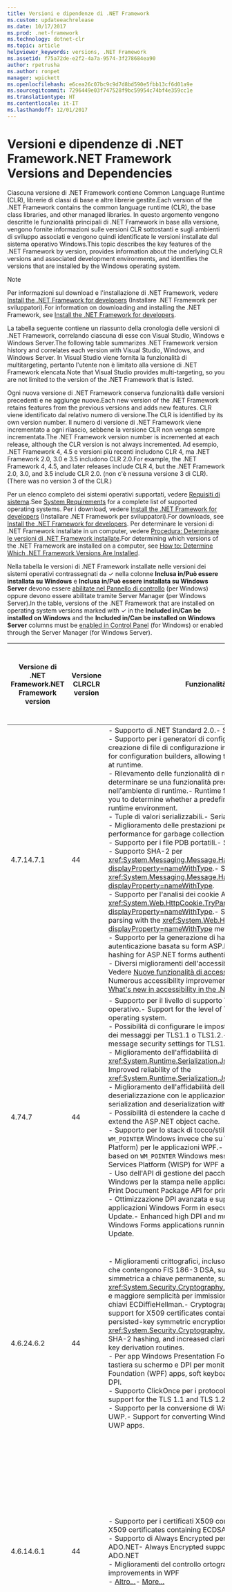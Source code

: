 ```yaml
---
title: Versioni e dipendenze di .NET Framework
ms.custom: updateeachrelease
ms.date: 10/17/2017
ms.prod: .net-framework
ms.technology: dotnet-clr
ms.topic: article
helpviewer_keywords: versions, .NET Framework
ms.assetid: f75a72de-e2f2-4a7a-9574-3f278684ea90
author: rpetrusha
ms.author: ronpet
manager: wpickett
ms.openlocfilehash: e6cea26c07bc9c9d7d8bd590e5fbb13cf6d01a9e
ms.sourcegitcommit: 7296449e03f747528f9bc59954c74bf4e359cc1e
ms.translationtype: HT
ms.contentlocale: it-IT
ms.lasthandoff: 12/01/2017
---
```

# <a name="net-framework-versions-and-dependencies"></a><span data-ttu-id="e0b80-102">Versioni e dipendenze di .NET Framework</span><span class="sxs-lookup"><span data-stu-id="e0b80-102">.NET Framework Versions and Dependencies</span></span>
<span data-ttu-id="e0b80-103">Ciascuna versione di .NET Framework contiene Common Language Runtime (CLR), librerie di classi di base e altre librerie gestite.</span><span class="sxs-lookup"><span data-stu-id="e0b80-103">Each version of the .NET Framework contains the common language runtime (CLR), the base class libraries, and other managed libraries.</span></span> <span data-ttu-id="e0b80-104">In questo argomento vengono descritte le funzionalità principali di .NET Framework in base alla versione, vengono fornite informazioni sulle versioni CLR sottostanti e sugli ambienti di sviluppo associati e vengono quindi identificate le versioni installate dal sistema operativo Windows.</span><span class="sxs-lookup"><span data-stu-id="e0b80-104">This topic describes the key features of the .NET Framework by version, provides information about the underlying CLR versions and associated development environments, and identifies the versions that are installed by the Windows operating system.</span></span>  
  
> [!NOTE]
>  <span data-ttu-id="e0b80-105">Per informazioni sul download e l'installazione di .NET Framework, vedere [Install the .NET Framework for developers](../../../docs/framework/install/guide-for-developers.md) (Installare .NET Framework per sviluppatori).</span><span class="sxs-lookup"><span data-stu-id="e0b80-105">For information on downloading and installing the .NET Framework, see [Install the .NET Framework for developers](../../../docs/framework/install/guide-for-developers.md).</span></span>  
  
 <span data-ttu-id="e0b80-106">La tabella seguente contiene un riassunto della cronologia delle versioni di .NET Framework, correlando ciascuna di esse con Visual Studio, Windows e Windows Server.</span><span class="sxs-lookup"><span data-stu-id="e0b80-106">The following table summarizes .NET Framework version history and correlates each version with Visual Studio, Windows, and Windows Server.</span></span> <span data-ttu-id="e0b80-107">In Visual Studio viene fornita la funzionalità di multitargeting, pertanto l'utente non è limitato alla versione di .NET Framework elencata.</span><span class="sxs-lookup"><span data-stu-id="e0b80-107">Note that Visual Studio provides multi-targeting, so you are not limited to the version of the .NET Framework that is listed.</span></span>  
  
 <span data-ttu-id="e0b80-108">Ogni nuova versione di .NET Framework conserva funzionalità dalle versioni precedenti e ne aggiunge nuove.</span><span class="sxs-lookup"><span data-stu-id="e0b80-108">Each new version of the .NET Framework retains features from the previous versions and adds new features.</span></span> <span data-ttu-id="e0b80-109">CLR viene identificato dal relativo numero di versione.</span><span class="sxs-lookup"><span data-stu-id="e0b80-109">The CLR is identified by its own version number.</span></span> <span data-ttu-id="e0b80-110">Il numero di versione di .NET Framework viene incrementato a ogni rilascio, sebbene la versione CLR non venga sempre incrementata.</span><span class="sxs-lookup"><span data-stu-id="e0b80-110">The .NET Framework version number is incremented at each release, although the CLR version is not always incremented.</span></span> <span data-ttu-id="e0b80-111">Ad esempio, .NET Framework 4, 4.5 e versioni più recenti includono CLR 4, ma .NET Framework 2.0, 3.0 e 3.5 includono CLR 2.0.</span><span class="sxs-lookup"><span data-stu-id="e0b80-111">For example, the .NET Framework 4, 4.5, and later releases include CLR 4, but the .NET Framework 2.0, 3.0, and 3.5 include CLR 2.0.</span></span> <span data-ttu-id="e0b80-112">(non c'è nessuna versione 3 di CLR).</span><span class="sxs-lookup"><span data-stu-id="e0b80-112">(There was no version 3 of the CLR.)</span></span>  
  
 <span data-ttu-id="e0b80-113">Per un elenco completo dei sistemi operativi supportati, vedere [Requisiti di sistema](../../../docs/framework/get-started/system-requirements.md).</span><span class="sxs-lookup"><span data-stu-id="e0b80-113">See [System Requirements](../../../docs/framework/get-started/system-requirements.md) for a complete list of supported operating systems.</span></span> <span data-ttu-id="e0b80-114">Per i download, vedere [Install the .NET Framework for developers](../../../docs/framework/install/guide-for-developers.md) (Installare .NET Framework per sviluppatori).</span><span class="sxs-lookup"><span data-stu-id="e0b80-114">For downloads, see [Install the .NET Framework for developers](../../../docs/framework/install/guide-for-developers.md).</span></span> <span data-ttu-id="e0b80-115">Per determinare le versioni di .NET Framework installate in un computer, vedere [Procedura: Determinare le versioni di .NET Framework installate](../../../docs/framework/migration-guide/how-to-determine-which-versions-are-installed.md).</span><span class="sxs-lookup"><span data-stu-id="e0b80-115">For determining which versions of the .NET Framework are installed on a computer, see [How to: Determine Which .NET Framework Versions Are Installed](../../../docs/framework/migration-guide/how-to-determine-which-versions-are-installed.md).</span></span>  
  
 <span data-ttu-id="e0b80-116">Nella tabella le versioni di .NET Framework installate nelle versioni dei sistemi operativi contrassegnati da ✓ nella colonne **Inclusa in/Può essere installata su Windows** e **Inclusa in/Può essere installata su Windows Server** devono essere [abilitate nel Pannello di controllo](../../../docs/framework/install/dotnet-35-windows-10.md) (per Windows) oppure devono essere abilitate tramite Server Manager (per Windows Server).</span><span class="sxs-lookup"><span data-stu-id="e0b80-116">In the table, versions of the .NET Framework that are installed on operating system versions marked with ✓ in the **Included in/Can be installed on Windows** and the **Included in/Can be installed on Windows Server**  columns must be [enabled in Control Panel](../../../docs/framework/install/dotnet-35-windows-10.md) (for Windows) or enabled through the Server Manager (for Windows Server).</span></span>  
  
|<span data-ttu-id="e0b80-117">Versione di .NET Framework</span><span class="sxs-lookup"><span data-stu-id="e0b80-117">.NET Framework version</span></span>|<span data-ttu-id="e0b80-118">Versione CLR</span><span class="sxs-lookup"><span data-stu-id="e0b80-118">CLR version</span></span>|<span data-ttu-id="e0b80-119">Funzionalità</span><span class="sxs-lookup"><span data-stu-id="e0b80-119">Features</span></span>|<span data-ttu-id="e0b80-120">Inclusa nella versione di Visual Studio</span><span class="sxs-lookup"><span data-stu-id="e0b80-120">Included in Visual Studio version</span></span>|<span data-ttu-id="e0b80-121">✓ Inclusa in</span><span class="sxs-lookup"><span data-stu-id="e0b80-121">✓ Included in</span></span><br /><span data-ttu-id="e0b80-122">+ Può essere installata su</span><span class="sxs-lookup"><span data-stu-id="e0b80-122">+ Can be installed on</span></span><br /><span data-ttu-id="e0b80-123">Windows</span><span class="sxs-lookup"><span data-stu-id="e0b80-123">Windows</span></span>|<span data-ttu-id="e0b80-124">✓ Inclusa in</span><span class="sxs-lookup"><span data-stu-id="e0b80-124">✓ Included in</span></span><br /><span data-ttu-id="e0b80-125">+ Può essere installata su</span><span class="sxs-lookup"><span data-stu-id="e0b80-125">+ Can be installed on</span></span><br /><span data-ttu-id="e0b80-126">Windows Server</span><span class="sxs-lookup"><span data-stu-id="e0b80-126">Windows Server</span></span>|<span data-ttu-id="e0b80-127">Per determinare la versione di .NET installata</span><span class="sxs-lookup"><span data-stu-id="e0b80-127">To determine installed .NET version</span></span>|  
|----------------------------|-----------------|--------------|---------------------------------------|----------------------------------------------------|-----------------------------------------------------------|-----------------------------------------| 
|<span data-ttu-id="e0b80-128">4.7.1</span><span class="sxs-lookup"><span data-stu-id="e0b80-128">4.7.1</span></span>|<span data-ttu-id="e0b80-129">4</span><span class="sxs-lookup"><span data-stu-id="e0b80-129">4</span></span>|<span data-ttu-id="e0b80-130">- Supporto di .NET Standard 2.0.</span><span class="sxs-lookup"><span data-stu-id="e0b80-130">- Support for .NET Standard 2.0.</span></span><br/> <span data-ttu-id="e0b80-131">- Supporto per i generatori di configurazioni, che consente la creazione di file di configurazione in fase di esecuzione.</span><span class="sxs-lookup"><span data-stu-id="e0b80-131">- Support for configuration builders, allowing the creation of configuration files at runtime.</span></span><br/> <span data-ttu-id="e0b80-132">- Rilevamento delle funzionalità di runtime, che consente di determinare se una funzionalità predefinita è supportata nell'ambiente di runtime.</span><span class="sxs-lookup"><span data-stu-id="e0b80-132">- Runtime feature detection, which allows you to determine whether a predefined feature is supported in the runtime environment.</span></span><br/> <span data-ttu-id="e0b80-133">- Tuple di valori serializzabili.</span><span class="sxs-lookup"><span data-stu-id="e0b80-133">- Serializable value tuples.</span></span><br/> <span data-ttu-id="e0b80-134">- Miglioramento delle prestazioni per Garbage Collection.</span><span class="sxs-lookup"><span data-stu-id="e0b80-134">- Improved performance for garbage collection.</span></span><br/> <span data-ttu-id="e0b80-135">- Supporto per i file PDB portatili.</span><span class="sxs-lookup"><span data-stu-id="e0b80-135">- Support for portable PDBs.</span></span><br/> <span data-ttu-id="e0b80-136">- Supporto SHA-2 per <xref:System.Messaging.Message.HashAlgorithm%2A?displayProperty=nameWithType>.</span><span class="sxs-lookup"><span data-stu-id="e0b80-136">- SHA-2 support for <xref:System.Messaging.Message.HashAlgorithm%2A?displayProperty=nameWithType>.</span></span><br/> <span data-ttu-id="e0b80-137">- Supporto per l'analisi dei cookie ASP.NET con il metodo <xref:System.Web.HttpCookie.TryParse%2A?displayProperty=nameWithType>.</span><span class="sxs-lookup"><span data-stu-id="e0b80-137">- Support for ASP.NET cookie parsing with the <xref:System.Web.HttpCookie.TryParse%2A?displayProperty=nameWithType> method.</span></span><br/> <span data-ttu-id="e0b80-138">- Supporto per la generazione di hash SHA-2 per le credenziali di autenticazione basata su form ASP.NET.</span><span class="sxs-lookup"><span data-stu-id="e0b80-138">- Support for SHA-2 hashing for ASP.NET forms authentication credentials.</span></span><br/> <span data-ttu-id="e0b80-139">- Diversi miglioramenti dell'accessibilità per gli sviluppatori di app. Vedere [Nuove funzionalità di accessibilità in .NET Framework](../whats-new/whats-new-in-accessibility.md).</span><span class="sxs-lookup"><span data-stu-id="e0b80-139">- Numerous accessibility improvements for app developers; see [What's new in accessibility in the .NET Framework](../whats-new/whats-new-in-accessibility.md).</span></span>| | <span data-ttu-id="e0b80-140">✓  10 Fall Creators Update</span><span class="sxs-lookup"><span data-stu-id="e0b80-140">✓  10 Fall Creators Update</span></span> <br/> <br/> <span data-ttu-id="e0b80-141">+ 10 Creators Update</span><span class="sxs-lookup"><span data-stu-id="e0b80-141">+ 10 Creators Update</span></span> <br/> <span data-ttu-id="e0b80-142">+ Aggiornamento dell'anniversario 10</span><span class="sxs-lookup"><span data-stu-id="e0b80-142">+ 10 Anniversary Update</span></span> <br/> <span data-ttu-id="e0b80-143">+ 8.1</span><span class="sxs-lookup"><span data-stu-id="e0b80-143">+ 8.1</span></span> <br/> <span data-ttu-id="e0b80-144">+7</span><span class="sxs-lookup"><span data-stu-id="e0b80-144">+7</span></span>| <span data-ttu-id="e0b80-145">+ 2016</span><span class="sxs-lookup"><span data-stu-id="e0b80-145">+ 2016</span></span> <br/> <span data-ttu-id="e0b80-146">+ 2012 R2</span><span class="sxs-lookup"><span data-stu-id="e0b80-146">+ 2012 R2</span></span> <br/> <span data-ttu-id="e0b80-147">+ 2012</span><span class="sxs-lookup"><span data-stu-id="e0b80-147">+ 2012</span></span> <br/> <span data-ttu-id="e0b80-148">+ 2008 R2 SP1</span><span class="sxs-lookup"><span data-stu-id="e0b80-148">+ 2008 R2 SP1</span></span> |<span data-ttu-id="e0b80-149">Usare `Release` DWORD:</span><span class="sxs-lookup"><span data-stu-id="e0b80-149">Use `Release` DWORD:</span></span><br/><br/> <span data-ttu-id="e0b80-150">- 461308 (Windows 10 Creators Update)</span><span class="sxs-lookup"><span data-stu-id="e0b80-150">- 461308 (Windows 10 Creators Update)</span></span> <br/> <span data-ttu-id="e0b80-151">- 461310 (tutte le altre versioni del sistema operativo)</span><span class="sxs-lookup"><span data-stu-id="e0b80-151">- 461310 (all other OS versions)</span></span> <br/><br/> <span data-ttu-id="e0b80-152">(vedere le [istruzioni](../../../docs/framework/migration-guide/how-to-determine-which-versions-are-installed.md))</span><span class="sxs-lookup"><span data-stu-id="e0b80-152">(see [instructions](../../../docs/framework/migration-guide/how-to-determine-which-versions-are-installed.md))</span></span> 
|<span data-ttu-id="e0b80-153">4.7</span><span class="sxs-lookup"><span data-stu-id="e0b80-153">4.7</span></span>|<span data-ttu-id="e0b80-154">4</span><span class="sxs-lookup"><span data-stu-id="e0b80-154">4</span></span>|<span data-ttu-id="e0b80-155">- Supporto per il livello di supporto TLS fornito dal sistema operativo.</span><span class="sxs-lookup"><span data-stu-id="e0b80-155">- Support for the level of TLS support provided by the operating system.</span></span><br/> <span data-ttu-id="e0b80-156">- Possibilità di configurare le impostazioni predefinite di sicurezza dei messaggi per TLS1.1 o TLS1.2.</span><span class="sxs-lookup"><span data-stu-id="e0b80-156">- Ability to configure default message security settings for TLS1.1 or TLS1.2.</span></span> <br /> <span data-ttu-id="e0b80-157">- Miglioramento dell'affidabilità di <xref:System.Runtime.Serialization.Json.DataContractJsonSerializer>.</span><span class="sxs-lookup"><span data-stu-id="e0b80-157">- Improved reliability of the <xref:System.Runtime.Serialization.Json.DataContractJsonSerializer>.</span></span> <br /> <span data-ttu-id="e0b80-158">- Miglioramento dell'affidabilità della serializzazione e della deserializzazione con le applicazioni WCF.</span><span class="sxs-lookup"><span data-stu-id="e0b80-158">- Improved reliability of serialization and deserialization with WCF applications.</span></span> <br /> <span data-ttu-id="e0b80-159">- Possibilità di estendere la cache degli oggetti ASP.NET.</span><span class="sxs-lookup"><span data-stu-id="e0b80-159">- Ability to extend the ASP.NET object cache.</span></span> <br /> <span data-ttu-id="e0b80-160">- Supporto per lo stack di tocco/stilo basato sui messaggi `WM_POINTER` Windows invece che su WISP (Windows Ink Services Platform) per le applicazioni WPF.</span><span class="sxs-lookup"><span data-stu-id="e0b80-160">- Support for a touch/stylus stack based on `WM_POINTER` Windows messages instead of the Windows Ink Services Platform (WISP) for WPF applications.</span></span> <br /> <span data-ttu-id="e0b80-161">- Uso dell'API di gestione del pacchetto dei documenti di stampa di Windows per la stampa nelle applicazioni WPF.</span><span class="sxs-lookup"><span data-stu-id="e0b80-161">- Use of Window's Print Document Package API for printing in WPF applications.</span></span><br /> <span data-ttu-id="e0b80-162">- Ottimizzazione DPI avanzata e supporto per più monitor per applicazioni Windows Form in esecuzione su Windows 10 Creators Update.</span><span class="sxs-lookup"><span data-stu-id="e0b80-162">- Enhanced high DPI and multi-monitor support for Windows Forms applications running on Windows 10 Creators Update.</span></span> | | <span data-ttu-id="e0b80-163">✓ 10 Creators Update</span><span class="sxs-lookup"><span data-stu-id="e0b80-163">✓  10 Creators Update</span></span> <br/> <br/> <span data-ttu-id="e0b80-164">+ Aggiornamento dell'anniversario 10</span><span class="sxs-lookup"><span data-stu-id="e0b80-164">+ 10 Anniversary Update</span></span> <br/> <span data-ttu-id="e0b80-165">+ 8.1</span><span class="sxs-lookup"><span data-stu-id="e0b80-165">+ 8.1</span></span> <br/> <span data-ttu-id="e0b80-166">+7</span><span class="sxs-lookup"><span data-stu-id="e0b80-166">+7</span></span>| <span data-ttu-id="e0b80-167">+ 2016</span><span class="sxs-lookup"><span data-stu-id="e0b80-167">+ 2016</span></span> <br/> <span data-ttu-id="e0b80-168">+ 2012 R2</span><span class="sxs-lookup"><span data-stu-id="e0b80-168">+ 2012 R2</span></span> <br/> <span data-ttu-id="e0b80-169">+ 2012</span><span class="sxs-lookup"><span data-stu-id="e0b80-169">+ 2012</span></span> <br/> <span data-ttu-id="e0b80-170">+ 2008 R2 SP1</span><span class="sxs-lookup"><span data-stu-id="e0b80-170">+ 2008 R2 SP1</span></span> |<span data-ttu-id="e0b80-171">Usare `Release` DWORD:</span><span class="sxs-lookup"><span data-stu-id="e0b80-171">Use `Release` DWORD:</span></span><br/><br/> <span data-ttu-id="e0b80-172">- 460798 (Windows 10 Creators Update)</span><span class="sxs-lookup"><span data-stu-id="e0b80-172">- 460798 (Windows 10 Creators Update)</span></span> <br/> <span data-ttu-id="e0b80-173">- 460805 (tutte le altre versioni del sistema operativo)</span><span class="sxs-lookup"><span data-stu-id="e0b80-173">- 460805 (all other OS versions)</span></span> <br/><br/> <span data-ttu-id="e0b80-174">(vedere le [istruzioni](../../../docs/framework/migration-guide/how-to-determine-which-versions-are-installed.md))</span><span class="sxs-lookup"><span data-stu-id="e0b80-174">(see [instructions](../../../docs/framework/migration-guide/how-to-determine-which-versions-are-installed.md))</span></span> |  
|<span data-ttu-id="e0b80-175">4.6.2</span><span class="sxs-lookup"><span data-stu-id="e0b80-175">4.6.2</span></span>|<span data-ttu-id="e0b80-176">4</span><span class="sxs-lookup"><span data-stu-id="e0b80-176">4</span></span>|<span data-ttu-id="e0b80-177">-   Miglioramenti crittografici, incluso il supporto per certificati X509 che contengono FIS 186-3 DSA, supporto per crittografia simmetrica a chiave permanente, supporto <xref:System.Security.Cryptography.Xml.SignedXml> per hash SHA-2 e maggiore semplicità per immissioni in routine di derivazione di chiavi ECDiffieHellman.</span><span class="sxs-lookup"><span data-stu-id="e0b80-177">-   Cryptography enhancements, including support for X509 certificates containing FIS 186-3 DSA, support for persisted-key symmetric encryption, <xref:System.Security.Cryptography.Xml.SignedXml> support for SHA-2 hashing, and increased clarity for inputs to ECDiffieHellman key derivation routines.</span></span><br /><span data-ttu-id="e0b80-178">- Per app Windows Presentation Foundation (WPF), supporto di tastiera su schermo e DPI per monitor.</span><span class="sxs-lookup"><span data-stu-id="e0b80-178">-   For Windows Presentation Foundation (WPF) apps, soft keyboard support, and per-monitor DPI.</span></span><br /><span data-ttu-id="e0b80-179">- Supporto ClickOnce per i protocolli TLS 1.1 e TLS 1.2.</span><span class="sxs-lookup"><span data-stu-id="e0b80-179">-   ClickOnce support for the TLS 1.1 and TLS 1.2 protocols.</span></span><br /><span data-ttu-id="e0b80-180">- Supporto per la conversione di Windows Form e app WPF in app UWP.</span><span class="sxs-lookup"><span data-stu-id="e0b80-180">-   Support for converting Windows Forms and WPF apps to UWP apps.</span></span>||<span data-ttu-id="e0b80-181">✓ 10, Aggiornamento dell'anniversario</span><span class="sxs-lookup"><span data-stu-id="e0b80-181">✓  10 Anniversary Update</span></span><br /><br /> <span data-ttu-id="e0b80-182">+ Aggiornamento di novembre di Windows 10</span><span class="sxs-lookup"><span data-stu-id="e0b80-182">+ 10 November Update</span></span> <br/> <span data-ttu-id="e0b80-183">+ 10</span><span class="sxs-lookup"><span data-stu-id="e0b80-183">+ 10</span></span> <br/> <span data-ttu-id="e0b80-184">+ 8.1</span><span class="sxs-lookup"><span data-stu-id="e0b80-184">+ 8.1</span></span><br /><span data-ttu-id="e0b80-185">+ 7</span><span class="sxs-lookup"><span data-stu-id="e0b80-185">+ 7</span></span>|<span data-ttu-id="e0b80-186">✓ 2016</span><span class="sxs-lookup"><span data-stu-id="e0b80-186">✓  2016</span></span><br /><br /> <span data-ttu-id="e0b80-187">+ 2012 R2</span><span class="sxs-lookup"><span data-stu-id="e0b80-187">+ 2012 R2</span></span><br /><span data-ttu-id="e0b80-188">+ 2012</span><span class="sxs-lookup"><span data-stu-id="e0b80-188">+ 2012</span></span><br /><span data-ttu-id="e0b80-189">+ 2008 R2 SP1</span><span class="sxs-lookup"><span data-stu-id="e0b80-189">+ 2008 R2 SP1</span></span>|<span data-ttu-id="e0b80-190">Usare `Release` DWORD:</span><span class="sxs-lookup"><span data-stu-id="e0b80-190">Use `Release` DWORD:</span></span><br /><br /> <span data-ttu-id="e0b80-191">- 394802 (Aggiornamento dell'anniversario di Windows 10)</span><span class="sxs-lookup"><span data-stu-id="e0b80-191">-   394802 (Windows 10 Anniversary Update)</span></span><br /><span data-ttu-id="e0b80-192">- 394806 (tutte le altre versioni del sistema operativo)</span><span class="sxs-lookup"><span data-stu-id="e0b80-192">-   394806 (all other OS versions)</span></span><br /><br /> <span data-ttu-id="e0b80-193">(vedere le [istruzioni](../../../docs/framework/migration-guide/how-to-determine-which-versions-are-installed.md))</span><span class="sxs-lookup"><span data-stu-id="e0b80-193">(see [instructions](../../../docs/framework/migration-guide/how-to-determine-which-versions-are-installed.md))</span></span>|  
|<span data-ttu-id="e0b80-194">4.6.1</span><span class="sxs-lookup"><span data-stu-id="e0b80-194">4.6.1</span></span>|<span data-ttu-id="e0b80-195">4</span><span class="sxs-lookup"><span data-stu-id="e0b80-195">4</span></span>|<span data-ttu-id="e0b80-196">- Supporto per i certificati X509 contenenti ECDSA</span><span class="sxs-lookup"><span data-stu-id="e0b80-196">-   Support for X509 certificates containing ECDSA</span></span><br /><span data-ttu-id="e0b80-197">- Supporto di Always Encrypted per le chiavi hardware protette in ADO.NET</span><span class="sxs-lookup"><span data-stu-id="e0b80-197">-   Always Encrypted support for hardware protected keys in ADO.NET</span></span><br /><span data-ttu-id="e0b80-198">- Miglioramenti del controllo ortografico in WPF</span><span class="sxs-lookup"><span data-stu-id="e0b80-198">-   Spell checking improvements in WPF</span></span><br /><span data-ttu-id="e0b80-199">-   [Altro...](../../../docs/framework/whats-new/index.md)</span><span class="sxs-lookup"><span data-stu-id="e0b80-199">-   [More...](../../../docs/framework/whats-new/index.md)</span></span>||<span data-ttu-id="e0b80-200">✓  10, aggiornamento di novembre</span><span class="sxs-lookup"><span data-stu-id="e0b80-200">✓  10 November Update</span></span><br /><br /> <span data-ttu-id="e0b80-201">+ 10</span><span class="sxs-lookup"><span data-stu-id="e0b80-201">+ 10</span></span><br /><span data-ttu-id="e0b80-202">+ 8.1</span><span class="sxs-lookup"><span data-stu-id="e0b80-202">+ 8.1</span></span><br /><span data-ttu-id="e0b80-203">+ 8</span><span class="sxs-lookup"><span data-stu-id="e0b80-203">+ 8</span></span><br /><span data-ttu-id="e0b80-204">+ 7</span><span class="sxs-lookup"><span data-stu-id="e0b80-204">+ 7</span></span>|<span data-ttu-id="e0b80-205">+ 2012 R2</span><span class="sxs-lookup"><span data-stu-id="e0b80-205">+ 2012 R2</span></span><br /><span data-ttu-id="e0b80-206">+ 2012</span><span class="sxs-lookup"><span data-stu-id="e0b80-206">+ 2012</span></span><br /><span data-ttu-id="e0b80-207">+ 2008 R2 SP1</span><span class="sxs-lookup"><span data-stu-id="e0b80-207">+ 2008 R2 SP1</span></span>|<span data-ttu-id="e0b80-208">Usare `Release` DWORD:</span><span class="sxs-lookup"><span data-stu-id="e0b80-208">Use `Release` DWORD:</span></span><br /><br /> <span data-ttu-id="e0b80-209">- 394254 (aggiornamento di novembre di Windows 10)</span><span class="sxs-lookup"><span data-stu-id="e0b80-209">-   394254 (Windows 10 November Update)</span></span><br /><span data-ttu-id="e0b80-210">- 394271 (tutte le altre versioni del sistema operativo)</span><span class="sxs-lookup"><span data-stu-id="e0b80-210">-   394271 (all other OS versions)</span></span><br /><br /> <span data-ttu-id="e0b80-211">(vedere le [istruzioni](../../../docs/framework/migration-guide/how-to-determine-which-versions-are-installed.md))</span><span class="sxs-lookup"><span data-stu-id="e0b80-211">(see [instructions](../../../docs/framework/migration-guide/how-to-determine-which-versions-are-installed.md))</span></span>|  
|<span data-ttu-id="e0b80-212">4.6</span><span class="sxs-lookup"><span data-stu-id="e0b80-212">4.6</span></span>|<span data-ttu-id="e0b80-213">4</span><span class="sxs-lookup"><span data-stu-id="e0b80-213">4</span></span>|<span data-ttu-id="e0b80-214">- Compilazione con .NET Native</span><span class="sxs-lookup"><span data-stu-id="e0b80-214">-   Compilation using .NET Native</span></span><br /><span data-ttu-id="e0b80-215">- ASP.NET Core 5</span><span class="sxs-lookup"><span data-stu-id="e0b80-215">-   ASP.NET Core 5</span></span><br /><span data-ttu-id="e0b80-216">- Miglioramenti di Event Tracing</span><span class="sxs-lookup"><span data-stu-id="e0b80-216">-   Event tracing improvements</span></span><br /><span data-ttu-id="e0b80-217">- Supporto delle codifiche delle pagine</span><span class="sxs-lookup"><span data-stu-id="e0b80-217">-   Support for page encodings</span></span><br /><span data-ttu-id="e0b80-218">-   [Altro...](../../../docs/framework/whats-new/index.md)</span><span class="sxs-lookup"><span data-stu-id="e0b80-218">-   [More...](../../../docs/framework/whats-new/index.md)</span></span>|<span data-ttu-id="e0b80-219">2015, anche se alcune librerie .NET sono disponibili in [NuGet](https://www.nuget.org/).</span><span class="sxs-lookup"><span data-stu-id="e0b80-219">2015, although some .NET libraries are available on [NuGet](https://www.nuget.org/).</span></span> <span data-ttu-id="e0b80-220">Per altre informazioni, vedere [.NET Framework e rilasci fuori programma](../../../docs/framework/get-started/the-net-framework-and-out-of-band-releases.md).</span><span class="sxs-lookup"><span data-stu-id="e0b80-220">For more information see, [The .NET Framework and Out-of-Band Releases](../../../docs/framework/get-started/the-net-framework-and-out-of-band-releases.md).</span></span>|<span data-ttu-id="e0b80-221">✓ 10</span><span class="sxs-lookup"><span data-stu-id="e0b80-221">✓ 10</span></span><br /><span data-ttu-id="e0b80-222">+ 8.1</span><span class="sxs-lookup"><span data-stu-id="e0b80-222">+ 8.1</span></span><br /><span data-ttu-id="e0b80-223">+ 8</span><span class="sxs-lookup"><span data-stu-id="e0b80-223">+ 8</span></span><br /><span data-ttu-id="e0b80-224">+ 7</span><span class="sxs-lookup"><span data-stu-id="e0b80-224">+ 7</span></span><br /><span data-ttu-id="e0b80-225">+ Vista</span><span class="sxs-lookup"><span data-stu-id="e0b80-225">+ Vista</span></span>|<span data-ttu-id="e0b80-226">+ 2012 R2</span><span class="sxs-lookup"><span data-stu-id="e0b80-226">+ 2012 R2</span></span><br /><span data-ttu-id="e0b80-227">+ 2012</span><span class="sxs-lookup"><span data-stu-id="e0b80-227">+ 2012</span></span><br /><span data-ttu-id="e0b80-228">+ 2008 R2 SP1</span><span class="sxs-lookup"><span data-stu-id="e0b80-228">+ 2008 R2 SP1</span></span><br /><span data-ttu-id="e0b80-229">+ 2008 SP2</span><span class="sxs-lookup"><span data-stu-id="e0b80-229">+ 2008 SP2</span></span>|<span data-ttu-id="e0b80-230">Usare `Release` DWORD:</span><span class="sxs-lookup"><span data-stu-id="e0b80-230">Use `Release` DWORD:</span></span><br /><br /> <span data-ttu-id="e0b80-231">- 393295 (Windows 10)</span><span class="sxs-lookup"><span data-stu-id="e0b80-231">-   393295 (Windows 10)</span></span><br /><span data-ttu-id="e0b80-232">- 393297 (tutte le altre versioni del sistema operativo)</span><span class="sxs-lookup"><span data-stu-id="e0b80-232">-   393297 (all other OS versions)</span></span><br /><br /> <span data-ttu-id="e0b80-233">(vedere le [istruzioni](../../../docs/framework/migration-guide/how-to-determine-which-versions-are-installed.md))</span><span class="sxs-lookup"><span data-stu-id="e0b80-233">(see [instructions](../../../docs/framework/migration-guide/how-to-determine-which-versions-are-installed.md))</span></span>|  
|<span data-ttu-id="e0b80-234">4.5.2</span><span class="sxs-lookup"><span data-stu-id="e0b80-234">4.5.2</span></span>|<span data-ttu-id="e0b80-235">4</span><span class="sxs-lookup"><span data-stu-id="e0b80-235">4</span></span>|<span data-ttu-id="e0b80-236">- Nuove API per sistemi transazionali e ASP.NET</span><span class="sxs-lookup"><span data-stu-id="e0b80-236">-   New APIs for transactional systems and ASP.NET</span></span><br /><span data-ttu-id="e0b80-237">- Ridimensionamento DPI del sistema nei controlli Windows Form</span><span class="sxs-lookup"><span data-stu-id="e0b80-237">-   System DPI resizing in Windows Forms controls</span></span><br /><span data-ttu-id="e0b80-238">- Miglioramenti della profilatura</span><span class="sxs-lookup"><span data-stu-id="e0b80-238">-   Profiling improvements</span></span><br /><span data-ttu-id="e0b80-239">- Miglioramenti della registrazione ETW e degli stati di stress</span><span class="sxs-lookup"><span data-stu-id="e0b80-239">-   ETW and stress logging improvements</span></span><br /><span data-ttu-id="e0b80-240">-   [Altro...](../../../docs/framework/whats-new/index.md)</span><span class="sxs-lookup"><span data-stu-id="e0b80-240">-   [More...](../../../docs/framework/whats-new/index.md)</span></span>|-|<span data-ttu-id="e0b80-241">+ 8.1</span><span class="sxs-lookup"><span data-stu-id="e0b80-241">+ 8.1</span></span><br /><span data-ttu-id="e0b80-242">+ 8</span><span class="sxs-lookup"><span data-stu-id="e0b80-242">+ 8</span></span><br /><span data-ttu-id="e0b80-243">+ 7</span><span class="sxs-lookup"><span data-stu-id="e0b80-243">+ 7</span></span><br /><span data-ttu-id="e0b80-244">+ Vista</span><span class="sxs-lookup"><span data-stu-id="e0b80-244">+ Vista</span></span>|<span data-ttu-id="e0b80-245">+ 2012 R2</span><span class="sxs-lookup"><span data-stu-id="e0b80-245">+ 2012 R2</span></span><br /><span data-ttu-id="e0b80-246">+ 2012</span><span class="sxs-lookup"><span data-stu-id="e0b80-246">+ 2012</span></span><br /><span data-ttu-id="e0b80-247">+ 2008 R2 SP1</span><span class="sxs-lookup"><span data-stu-id="e0b80-247">+ 2008 R2 SP1</span></span><br /><span data-ttu-id="e0b80-248">+ 2008 SP2</span><span class="sxs-lookup"><span data-stu-id="e0b80-248">+ 2008 SP2</span></span>|<span data-ttu-id="e0b80-249">Usare `Release` DWORD: 379893</span><span class="sxs-lookup"><span data-stu-id="e0b80-249">Use `Release` DWORD: 379893</span></span><br /><span data-ttu-id="e0b80-250">(vedere le [istruzioni](../../../docs/framework/migration-guide/how-to-determine-which-versions-are-installed.md))</span><span class="sxs-lookup"><span data-stu-id="e0b80-250">(see [instructions](../../../docs/framework/migration-guide/how-to-determine-which-versions-are-installed.md))</span></span>|  
|<span data-ttu-id="e0b80-251">4.5.1</span><span class="sxs-lookup"><span data-stu-id="e0b80-251">4.5.1</span></span>|<span data-ttu-id="e0b80-252">4</span><span class="sxs-lookup"><span data-stu-id="e0b80-252">4</span></span>|<span data-ttu-id="e0b80-253">- Supporto per app di Windows Phone Store</span><span class="sxs-lookup"><span data-stu-id="e0b80-253">-   Support for Windows Phone Store apps</span></span><br /><span data-ttu-id="e0b80-254">- Reindirizzamento del binding automatico</span><span class="sxs-lookup"><span data-stu-id="e0b80-254">-   Automatic binding redirection</span></span><br /><span data-ttu-id="e0b80-255">- Miglioramenti delle prestazioni e del debug</span><span class="sxs-lookup"><span data-stu-id="e0b80-255">-   Performance and debugging improvements</span></span><br /><span data-ttu-id="e0b80-256">-   [Altro...](../../../docs/framework/whats-new/index.md)</span><span class="sxs-lookup"><span data-stu-id="e0b80-256">-   [More...](../../../docs/framework/whats-new/index.md)</span></span>|<span data-ttu-id="e0b80-257">2013</span><span class="sxs-lookup"><span data-stu-id="e0b80-257">2013</span></span>|<span data-ttu-id="e0b80-258">✓ 8.1</span><span class="sxs-lookup"><span data-stu-id="e0b80-258">✓ 8.1</span></span><br /><span data-ttu-id="e0b80-259">+ 8</span><span class="sxs-lookup"><span data-stu-id="e0b80-259">+ 8</span></span><br /><span data-ttu-id="e0b80-260">+ 7</span><span class="sxs-lookup"><span data-stu-id="e0b80-260">+ 7</span></span><br /><span data-ttu-id="e0b80-261">+ Vista</span><span class="sxs-lookup"><span data-stu-id="e0b80-261">+ Vista</span></span>|<span data-ttu-id="e0b80-262">✓ 2012 R2</span><span class="sxs-lookup"><span data-stu-id="e0b80-262">✓ 2012 R2</span></span><br /><span data-ttu-id="e0b80-263">+ 2012</span><span class="sxs-lookup"><span data-stu-id="e0b80-263">+ 2012</span></span><br /><span data-ttu-id="e0b80-264">+ 2008 R2 SP1</span><span class="sxs-lookup"><span data-stu-id="e0b80-264">+ 2008 R2 SP1</span></span><br /><span data-ttu-id="e0b80-265">+ 2008 SP2</span><span class="sxs-lookup"><span data-stu-id="e0b80-265">+ 2008 SP2</span></span>|<span data-ttu-id="e0b80-266">Usare `Release` DWORD:</span><span class="sxs-lookup"><span data-stu-id="e0b80-266">Use `Release` DWORD:</span></span><br /><br /> <span data-ttu-id="e0b80-267">- 378675 (Windows 8.1)</span><span class="sxs-lookup"><span data-stu-id="e0b80-267">-   378675 (Windows 8.1)</span></span><br /><span data-ttu-id="e0b80-268">- 378758 (tutti gli altri)</span><span class="sxs-lookup"><span data-stu-id="e0b80-268">-   378758 (all other)</span></span><br /><br /> <span data-ttu-id="e0b80-269">(vedere le [istruzioni](../../../docs/framework/migration-guide/how-to-determine-which-versions-are-installed.md))</span><span class="sxs-lookup"><span data-stu-id="e0b80-269">(see [instructions](../../../docs/framework/migration-guide/how-to-determine-which-versions-are-installed.md))</span></span>|  
|<span data-ttu-id="e0b80-270">4.5</span><span class="sxs-lookup"><span data-stu-id="e0b80-270">4.5</span></span>|<span data-ttu-id="e0b80-271">4</span><span class="sxs-lookup"><span data-stu-id="e0b80-271">4</span></span>|<span data-ttu-id="e0b80-272">- Supporto per app di Windows Store</span><span class="sxs-lookup"><span data-stu-id="e0b80-272">-   Support for Windows Store apps</span></span><br /><span data-ttu-id="e0b80-273">- Aggiornamenti di WPF, WCF, WF, ASP.NET</span><span class="sxs-lookup"><span data-stu-id="e0b80-273">-   WPF, WCF, WF, ASP.NET updates</span></span><br /><span data-ttu-id="e0b80-274">-   [Altro...](../../../docs/framework/whats-new/index.md)</span><span class="sxs-lookup"><span data-stu-id="e0b80-274">-   [More...](../../../docs/framework/whats-new/index.md)</span></span>|<span data-ttu-id="e0b80-275">2012</span><span class="sxs-lookup"><span data-stu-id="e0b80-275">2012</span></span>|<span data-ttu-id="e0b80-276">✓ 8</span><span class="sxs-lookup"><span data-stu-id="e0b80-276">✓ 8</span></span><br /><span data-ttu-id="e0b80-277">+ 7</span><span class="sxs-lookup"><span data-stu-id="e0b80-277">+ 7</span></span><br /><span data-ttu-id="e0b80-278">+ Vista</span><span class="sxs-lookup"><span data-stu-id="e0b80-278">+ Vista</span></span>|<span data-ttu-id="e0b80-279">✓ 2012</span><span class="sxs-lookup"><span data-stu-id="e0b80-279">✓ 2012</span></span><br /><span data-ttu-id="e0b80-280">+ 2008 R2 SP1</span><span class="sxs-lookup"><span data-stu-id="e0b80-280">+ 2008 R2 SP1</span></span><br /><span data-ttu-id="e0b80-281">+ 2008 SP2</span><span class="sxs-lookup"><span data-stu-id="e0b80-281">+ 2008 SP2</span></span>|<span data-ttu-id="e0b80-282">Usare `Release` DWORD: 378389</span><span class="sxs-lookup"><span data-stu-id="e0b80-282">Use `Release` DWORD: 378389</span></span><br /><span data-ttu-id="e0b80-283">(vedere le [istruzioni](../../../docs/framework/migration-guide/how-to-determine-which-versions-are-installed.md))</span><span class="sxs-lookup"><span data-stu-id="e0b80-283">(see [instructions](../../../docs/framework/migration-guide/how-to-determine-which-versions-are-installed.md))</span></span>|  
|<span data-ttu-id="e0b80-284">4</span><span class="sxs-lookup"><span data-stu-id="e0b80-284">4</span></span>|<span data-ttu-id="e0b80-285">4</span><span class="sxs-lookup"><span data-stu-id="e0b80-285">4</span></span>|<span data-ttu-id="e0b80-286">- Librerie di classi di base espanse</span><span class="sxs-lookup"><span data-stu-id="e0b80-286">-   Expanded base class libraries</span></span><br /><span data-ttu-id="e0b80-287">- Sviluppo per più piattaforme con libreria di classi portabile</span><span class="sxs-lookup"><span data-stu-id="e0b80-287">-   Cross-platform development with Portable Class Library</span></span><br /><span data-ttu-id="e0b80-288">- MEF, DLR, contratti di codice</span><span class="sxs-lookup"><span data-stu-id="e0b80-288">-   MEF, DLR, code contracts</span></span><br /><span data-ttu-id="e0b80-289">-   [Altro...](http://msdn.microsoft.com/library/ms171868\(v=vs.100\).aspx)</span><span class="sxs-lookup"><span data-stu-id="e0b80-289">-   [More...](http://msdn.microsoft.com/library/ms171868\(v=vs.100\).aspx)</span></span>|<span data-ttu-id="e0b80-290">2010</span><span class="sxs-lookup"><span data-stu-id="e0b80-290">2010</span></span>|<span data-ttu-id="e0b80-291">+ 7</span><span class="sxs-lookup"><span data-stu-id="e0b80-291">+ 7</span></span><br /><span data-ttu-id="e0b80-292">+ Vista</span><span class="sxs-lookup"><span data-stu-id="e0b80-292">+ Vista</span></span>|<span data-ttu-id="e0b80-293">+ 2008 R2 SP1</span><span class="sxs-lookup"><span data-stu-id="e0b80-293">+ 2008 R2 SP1</span></span><br /><span data-ttu-id="e0b80-294">+ 2008 SP2</span><span class="sxs-lookup"><span data-stu-id="e0b80-294">+ 2008 SP2</span></span><br /><span data-ttu-id="e0b80-295">+ 2003</span><span class="sxs-lookup"><span data-stu-id="e0b80-295">+ 2003</span></span>|<span data-ttu-id="e0b80-296">Vedere le [istruzioni](../../../docs/framework/migration-guide/how-to-determine-which-versions-are-installed.md)</span><span class="sxs-lookup"><span data-stu-id="e0b80-296">See [instructions](../../../docs/framework/migration-guide/how-to-determine-which-versions-are-installed.md)</span></span>|  
|<span data-ttu-id="e0b80-297">3.5</span><span class="sxs-lookup"><span data-stu-id="e0b80-297">3.5</span></span>|<span data-ttu-id="e0b80-298">2.0</span><span class="sxs-lookup"><span data-stu-id="e0b80-298">2.0</span></span>|<span data-ttu-id="e0b80-299">- Siti Web abilitati per AJAX</span><span class="sxs-lookup"><span data-stu-id="e0b80-299">-   AJAX-enabled websites</span></span><br /><span data-ttu-id="e0b80-300">- LINQ</span><span class="sxs-lookup"><span data-stu-id="e0b80-300">-   LINQ</span></span><br /><span data-ttu-id="e0b80-301">- Dynamic Data</span><span class="sxs-lookup"><span data-stu-id="e0b80-301">-   Dynamic data</span></span><br /><span data-ttu-id="e0b80-302">-   [Altro...](http://msdn.microsoft.com/library/ms171868\(v=vs.90\).aspx)</span><span class="sxs-lookup"><span data-stu-id="e0b80-302">-   [More...](http://msdn.microsoft.com/library/ms171868\(v=vs.90\).aspx)</span></span>|<span data-ttu-id="e0b80-303">2008</span><span class="sxs-lookup"><span data-stu-id="e0b80-303">2008</span></span>|<span data-ttu-id="e0b80-304">✓ 10✓ 8.1*</span><span class="sxs-lookup"><span data-stu-id="e0b80-304">✓ 10✓ 8.1*</span></span><br /><span data-ttu-id="e0b80-305">✓ 8\*</span><span class="sxs-lookup"><span data-stu-id="e0b80-305">✓ 8\*</span></span><br /><span data-ttu-id="e0b80-306">✓ 7</span><span class="sxs-lookup"><span data-stu-id="e0b80-306">✓ 7</span></span><br /><span data-ttu-id="e0b80-307">+ Vista</span><span class="sxs-lookup"><span data-stu-id="e0b80-307">+ Vista</span></span>|<span data-ttu-id="e0b80-308">✓ 2008 R2 SP1*</span><span class="sxs-lookup"><span data-stu-id="e0b80-308">✓2008 R2 SP1*</span></span><br /><span data-ttu-id="e0b80-309">+ 2012 R2</span><span class="sxs-lookup"><span data-stu-id="e0b80-309">+ 2012 R2</span></span><br /><span data-ttu-id="e0b80-310">+ 2012</span><span class="sxs-lookup"><span data-stu-id="e0b80-310">+ 2012</span></span><br /><span data-ttu-id="e0b80-311">+ 2008 SP2</span><span class="sxs-lookup"><span data-stu-id="e0b80-311">+ 2008 SP2</span></span><br /><span data-ttu-id="e0b80-312">+ 2003</span><span class="sxs-lookup"><span data-stu-id="e0b80-312">+ 2003</span></span>|<span data-ttu-id="e0b80-313">Vedere le [istruzioni](../../../docs/framework/migration-guide/how-to-determine-which-versions-are-installed.md)</span><span class="sxs-lookup"><span data-stu-id="e0b80-313">See [instructions](../../../docs/framework/migration-guide/how-to-determine-which-versions-are-installed.md)</span></span>|  
|<span data-ttu-id="e0b80-314">3.0</span><span class="sxs-lookup"><span data-stu-id="e0b80-314">3.0</span></span>|<span data-ttu-id="e0b80-315">2.0</span><span class="sxs-lookup"><span data-stu-id="e0b80-315">2.0</span></span>|<span data-ttu-id="e0b80-316">- WPF, WCF, WF, CardSpace</span><span class="sxs-lookup"><span data-stu-id="e0b80-316">-   WPF, WCF, WF, CardSpace</span></span>|-|<span data-ttu-id="e0b80-317">✓ Vista</span><span class="sxs-lookup"><span data-stu-id="e0b80-317">✓ Vista</span></span>|<span data-ttu-id="e0b80-318">✓ 2008 R2 SP1*</span><span class="sxs-lookup"><span data-stu-id="e0b80-318">✓ 2008 R2 SP1*</span></span><br /><span data-ttu-id="e0b80-319">✓ 2008 SP2\*</span><span class="sxs-lookup"><span data-stu-id="e0b80-319">✓ 2008 SP2\*</span></span><br /><span data-ttu-id="e0b80-320">+ 2003</span><span class="sxs-lookup"><span data-stu-id="e0b80-320">+ 2003</span></span>|<span data-ttu-id="e0b80-321">Vedere le [istruzioni](../../../docs/framework/migration-guide/how-to-determine-which-versions-are-installed.md)</span><span class="sxs-lookup"><span data-stu-id="e0b80-321">See [instructions](../../../docs/framework/migration-guide/how-to-determine-which-versions-are-installed.md)</span></span>|  
|<span data-ttu-id="e0b80-322">2.0</span><span class="sxs-lookup"><span data-stu-id="e0b80-322">2.0</span></span>|<span data-ttu-id="e0b80-323">2.0</span><span class="sxs-lookup"><span data-stu-id="e0b80-323">2.0</span></span>|<span data-ttu-id="e0b80-324">- Generics</span><span class="sxs-lookup"><span data-stu-id="e0b80-324">-   Generics</span></span><br /><span data-ttu-id="e0b80-325">- Aggiunte di ASP.NET</span><span class="sxs-lookup"><span data-stu-id="e0b80-325">-   ASP.NET additions</span></span><br /><span data-ttu-id="e0b80-326">-   [Altro...](http://msdn.microsoft.com/library/t357fb32\(v=vs.80\).aspx)</span><span class="sxs-lookup"><span data-stu-id="e0b80-326">-   [More...](http://msdn.microsoft.com/library/t357fb32\(v=vs.80\).aspx)</span></span>|<span data-ttu-id="e0b80-327">2005</span><span class="sxs-lookup"><span data-stu-id="e0b80-327">2005</span></span>|-|<span data-ttu-id="e0b80-328">✓ 2008 R2 SP1</span><span class="sxs-lookup"><span data-stu-id="e0b80-328">✓ 2008 R2 SP1</span></span><br /><span data-ttu-id="e0b80-329">✓ 2008 SP2</span><span class="sxs-lookup"><span data-stu-id="e0b80-329">✓ 2008 SP2</span></span><br /><span data-ttu-id="e0b80-330">✓ 2003</span><span class="sxs-lookup"><span data-stu-id="e0b80-330">✓ 2003</span></span>|<span data-ttu-id="e0b80-331">Vedere le [istruzioni](../../../docs/framework/migration-guide/how-to-determine-which-versions-are-installed.md)</span><span class="sxs-lookup"><span data-stu-id="e0b80-331">See [instructions](../../../docs/framework/migration-guide/how-to-determine-which-versions-are-installed.md)</span></span>|  
|<span data-ttu-id="e0b80-332">1.1</span><span class="sxs-lookup"><span data-stu-id="e0b80-332">1.1</span></span>|<span data-ttu-id="e0b80-333">1.1</span><span class="sxs-lookup"><span data-stu-id="e0b80-333">1.1</span></span>|<span data-ttu-id="e0b80-334">- Aggiornamenti di ASP.NET e ADO.NET</span><span class="sxs-lookup"><span data-stu-id="e0b80-334">-   ASP.NET and ADO.NET updates</span></span><br /><span data-ttu-id="e0b80-335">- Esecuzione side-by-side</span><span class="sxs-lookup"><span data-stu-id="e0b80-335">-   Side-by-side execution</span></span><br /><span data-ttu-id="e0b80-336">-   [Altro...](http://msdn.microsoft.com/library/9wtde3k4\(v=vs.80\).aspx)</span><span class="sxs-lookup"><span data-stu-id="e0b80-336">-   [More...](http://msdn.microsoft.com/library/9wtde3k4\(v=vs.80\).aspx)</span></span>|<span data-ttu-id="e0b80-337">2003</span><span class="sxs-lookup"><span data-stu-id="e0b80-337">2003</span></span>|-|<span data-ttu-id="e0b80-338">✓ 2003</span><span class="sxs-lookup"><span data-stu-id="e0b80-338">✓ 2003</span></span>|<span data-ttu-id="e0b80-339">Vedere le [istruzioni](../../../docs/framework/migration-guide/how-to-determine-which-versions-are-installed.md)</span><span class="sxs-lookup"><span data-stu-id="e0b80-339">See [instructions](../../../docs/framework/migration-guide/how-to-determine-which-versions-are-installed.md)</span></span>|  
|<span data-ttu-id="e0b80-340">1.0</span><span class="sxs-lookup"><span data-stu-id="e0b80-340">1.0</span></span>|<span data-ttu-id="e0b80-341">1.0</span><span class="sxs-lookup"><span data-stu-id="e0b80-341">1.0</span></span>|<span data-ttu-id="e0b80-342">Prima versione di .NET Framework.</span><span class="sxs-lookup"><span data-stu-id="e0b80-342">First version of the .NET Framework.</span></span>|<span data-ttu-id="e0b80-343">Visual Studio .NET</span><span class="sxs-lookup"><span data-stu-id="e0b80-343">Visual Studio .NET</span></span>|-|-|<span data-ttu-id="e0b80-344">Vedere le [istruzioni](../../../docs/framework/migration-guide/how-to-determine-which-versions-are-installed.md)</span><span class="sxs-lookup"><span data-stu-id="e0b80-344">See [instructions](../../../docs/framework/migration-guide/how-to-determine-which-versions-are-installed.md)</span></span>|  
  
 <span data-ttu-id="e0b80-345">In generale, non è opportuno disinstallare alcuna versione di .NET Framework presente nel computer, perché un'applicazione usata potrebbe essere basata su una versione specifica e smettere di funzionare se tale versione viene rimossa.</span><span class="sxs-lookup"><span data-stu-id="e0b80-345">In general, you should not uninstall any versions of the .NET Framework that are installed on your computer, because an application you use may depend on a specific version and may break if that version is removed.</span></span> <span data-ttu-id="e0b80-346">È possibile caricare più versioni di .NET Framework contemporaneamente in un computer.</span><span class="sxs-lookup"><span data-stu-id="e0b80-346">You can load multiple versions of the .NET Framework on a single computer at the same time.</span></span> <span data-ttu-id="e0b80-347">Ciò significa che è possibile installare .NET Framework senza dover disinstallare le versioni precedenti.</span><span class="sxs-lookup"><span data-stu-id="e0b80-347">This means that you can install the .NET Framework without having uninstall previous versions.</span></span> <span data-ttu-id="e0b80-348">Per altre informazioni, vedere [Introduzione a .NET Framework](../../../docs/framework/get-started/index.md).</span><span class="sxs-lookup"><span data-stu-id="e0b80-348">For more information, see [Getting Started](../../../docs/framework/get-started/index.md).</span></span>  
  
## <a name="targeting-and-running-net-framework-apps-for-version-45-and-later"></a><span data-ttu-id="e0b80-349">Scelta ed esecuzione di app .NET Framework per la versione 4.5 e successive</span><span class="sxs-lookup"><span data-stu-id="e0b80-349">Targeting and Running .NET Framework apps for version 4.5 and later</span></span>  
 <span data-ttu-id="e0b80-350">[!INCLUDE[net_v45](../../../includes/net-v45-md.md)] è un aggiornamento sul posto che sostituisce [!INCLUDE[net_v40_short](../../../includes/net-v40-short-md.md)] nel computer. Analogamente, [!INCLUDE[net_v451](../../../includes/net-v451-md.md)] 4.5.2, 4.6, 4.6.1, 4.6.2, 4.7 e 4.7.1 sono aggiornamenti sul posto di [!INCLUDE[net_v45](../../../includes/net-v45-md.md)], ovvero usano la stessa versione di runtime, ma le versioni degli assembly vengono aggiornate e includono tipi e membri nuovi.</span><span class="sxs-lookup"><span data-stu-id="e0b80-350">The [!INCLUDE[net_v45](../../../includes/net-v45-md.md)] is an in-place update that replaces the [!INCLUDE[net_v40_short](../../../includes/net-v40-short-md.md)] on your computer, and similarly, the [!INCLUDE[net_v451](../../../includes/net-v451-md.md)] 4.5.2, 4.6, 4.6.1, 4.6.2, 4.7, and 4.7.1 are in-place updates to the [!INCLUDE[net_v45](../../../includes/net-v45-md.md)], which means that they use the same runtime version, but the assembly versions are updated and include new types and members.</span></span> <span data-ttu-id="e0b80-351">Dopo aver installato uno di questi aggiornamenti, le app [!INCLUDE[net_v40_short](../../../includes/net-v40-short-md.md)], [!INCLUDE[net_v45](../../../includes/net-v45-md.md)], .NET Framework 4.6 o .NET Framework 4.7 dovrebbero continuare a funzionare senza richiedere la ricompilazione.</span><span class="sxs-lookup"><span data-stu-id="e0b80-351">After you install one of these updates, your [!INCLUDE[net_v40_short](../../../includes/net-v40-short-md.md)], [!INCLUDE[net_v45](../../../includes/net-v45-md.md)], .NET Framework 4.6, or .NET Framework 4.7 apps should continue to run without requiring recompilation.</span></span> <span data-ttu-id="e0b80-352">Non è tuttavia consentito il contrario.</span><span class="sxs-lookup"><span data-stu-id="e0b80-352">However, the reverse is not true.</span></span> <span data-ttu-id="e0b80-353">Non è consigliabile eseguire app destinate a una versione successiva o precedente di .NET Framework.</span><span class="sxs-lookup"><span data-stu-id="e0b80-353">We do not recommend running apps that target a later version of the .NET Framework on an earlier version of the .NET Framework.</span></span> <span data-ttu-id="e0b80-354">Ad esempio, si consiglia di non eseguire un'app destinata a [!INCLUDE[net_v46](../../../includes/net-v46-md.md)] in [!INCLUDE[net_v45](../../../includes/net-v45-md.md)].</span><span class="sxs-lookup"><span data-stu-id="e0b80-354">For example, we do not recommend that you run an app the targets the [!INCLUDE[net_v46](../../../includes/net-v46-md.md)] on the [!INCLUDE[net_v45](../../../includes/net-v45-md.md)].</span></span> <span data-ttu-id="e0b80-355">Vengono applicate le linee guida riportate di seguito:</span><span class="sxs-lookup"><span data-stu-id="e0b80-355">The following guidelines apply:</span></span>  
  
-   <span data-ttu-id="e0b80-356">In Visual Studio è possibile scegliere [!INCLUDE[net_v45](../../../includes/net-v45-md.md)] come framework di destinazione per un progetto (viene impostata la proprietà <xref:Microsoft.Build.Tasks.GetReferenceAssemblyPaths.TargetFrameworkMoniker%2A?displayProperty=nameWithType>) per compilare il progetto come assembly o file eseguibile di [!INCLUDE[net_v45](../../../includes/net-v45-md.md)].</span><span class="sxs-lookup"><span data-stu-id="e0b80-356">In Visual Studio, you can choose the [!INCLUDE[net_v45](../../../includes/net-v45-md.md)] as the target framework for a project (this sets the <xref:Microsoft.Build.Tasks.GetReferenceAssemblyPaths.TargetFrameworkMoniker%2A?displayProperty=nameWithType> property) to compile the project as a [!INCLUDE[net_v45](../../../includes/net-v45-md.md)] assembly or executable.</span></span> <span data-ttu-id="e0b80-357">Questo assembly o file eseguibile potrà poi essere usato in qualsiasi computer in cui è installato [!INCLUDE[net_v45](../../../includes/net-v45-md.md)], 4.5.1, 4.5.2, 4.6, 4.6.1, 4.6.2, 4.7 o 4.7.1.</span><span class="sxs-lookup"><span data-stu-id="e0b80-357">This assembly or executable can then be used on any computer that has the [!INCLUDE[net_v45](../../../includes/net-v45-md.md)], 4.5.1, 4.5.2, 4.6, 4.6.1, 4.6.2, 4.7, or 4.7.1 installed.</span></span>  
  
-   <span data-ttu-id="e0b80-358">In Visual Studio è possibile scegliere [!INCLUDE[net_v451](../../../includes/net-v451-md.md)] come framework di destinazione per un progetto (viene impostata la proprietà <xref:Microsoft.Build.Tasks.GetReferenceAssemblyPaths.TargetFrameworkMoniker%2A?displayProperty=nameWithType>) per compilare il progetto come assembly o file eseguibile di [!INCLUDE[net_v451](../../../includes/net-v451-md.md)].</span><span class="sxs-lookup"><span data-stu-id="e0b80-358">In Visual Studio, you can choose the [!INCLUDE[net_v451](../../../includes/net-v451-md.md)] as the target framework for a project (this sets the <xref:Microsoft.Build.Tasks.GetReferenceAssemblyPaths.TargetFrameworkMoniker%2A?displayProperty=nameWithType> property) to compile the project as a [!INCLUDE[net_v451](../../../includes/net-v451-md.md)] assembly or executable.</span></span> <span data-ttu-id="e0b80-359">Questo assembly o file eseguibile deve essere eseguito solo in computer in cui è installato [!INCLUDE[net_v451](../../../includes/net-v451-md.md)] o una versione successiva di .NET Framework.</span><span class="sxs-lookup"><span data-stu-id="e0b80-359">This assembly or executable should be run only on computers that have the [!INCLUDE[net_v451](../../../includes/net-v451-md.md)] or a later version of the .NET Framework installed.</span></span> <span data-ttu-id="e0b80-360">L'esecuzione di un file eseguibile destinato a [!INCLUDE[net_v451](../../../includes/net-v451-md.md)] verrà bloccata su un computer in cui è installata solo una versione precedente di .NET Framework, ad esempio [!INCLUDE[net_v45](../../../includes/net-v45-md.md)], e verrà richiesta l'installazione di [!INCLUDE[net_v451](../../../includes/net-v451-md.md)].</span><span class="sxs-lookup"><span data-stu-id="e0b80-360">An executable that targets the [!INCLUDE[net_v451](../../../includes/net-v451-md.md)] will be blocked from running on a computer that only has an earlier version of the .NET Framework, such as the [!INCLUDE[net_v45](../../../includes/net-v45-md.md)], installed, and the user will be prompted to install the [!INCLUDE[net_v451](../../../includes/net-v451-md.md)].</span></span> <span data-ttu-id="e0b80-361">Anche gli assembly di [!INCLUDE[net_v451](../../../includes/net-v451-md.md)] non devono essere chiamati da un'app destinata a una versione precedente di .NET Framework, ad esempio [!INCLUDE[net_v45](../../../includes/net-v45-md.md)].</span><span class="sxs-lookup"><span data-stu-id="e0b80-361">In addition, the [!INCLUDE[net_v451](../../../includes/net-v451-md.md)] assemblies should not be called from an app that targets an earlier version of the .NET Framework, such as the [!INCLUDE[net_v45](../../../includes/net-v45-md.md)].</span></span>  
  
     <span data-ttu-id="e0b80-362">In questo articolo, [!INCLUDE[net_v451](../../../includes/net-v451-md.md)] e [!INCLUDE[net_v45](../../../includes/net-v45-md.md)] vengono usati solo come esempi.</span><span class="sxs-lookup"><span data-stu-id="e0b80-362">The[!INCLUDE[net_v451](../../../includes/net-v451-md.md)] and [!INCLUDE[net_v45](../../../includes/net-v45-md.md)] are used here only as examples.</span></span> <span data-ttu-id="e0b80-363">Questo principio si applica a qualsiasi app che fa riferimento a una versione successiva di .NET Framework rispetto a quella installata nel sistema in cui è in esecuzione.</span><span class="sxs-lookup"><span data-stu-id="e0b80-363">This principle applies to any app that targets a later version of the .NET Framework than the one installed on the system on which it is running.</span></span>  
  
 <span data-ttu-id="e0b80-364">Alcune modifiche in .NET Framework possono richiedere modifiche al codice dell'app. Vedere [Compatibilità delle applicazioni in .NET Framework](../../../docs/framework/migration-guide/application-compatibility.md) prima di eseguire le app esistenti con [!INCLUDE[net_v45](../../../includes/net-v45-md.md)] o versioni successive.</span><span class="sxs-lookup"><span data-stu-id="e0b80-364">Some changes in the .NET Framework may require changes to your app code; see [Application Compatibility](../../../docs/framework/migration-guide/application-compatibility.md) before you run your existing apps with the [!INCLUDE[net_v45](../../../includes/net-v45-md.md)] or later versions.</span></span> <span data-ttu-id="e0b80-365">Per altre informazioni sull'installazione della versione corrente, vedere [Install the .NET Framework for developers](../../../docs/framework/install/guide-for-developers.md) (Installare .NET Framework per sviluppatori).</span><span class="sxs-lookup"><span data-stu-id="e0b80-365">For more information about installing the current version, see [Install the .NET Framework for developers](../../../docs/framework/install/guide-for-developers.md).</span></span> <span data-ttu-id="e0b80-366">Per informazioni sul supporto per .NET Framework, vedere [Criteri relativi al ciclo di vita del supporto Microsoft .NET Framework](http://go.microsoft.com/fwlink/?LinkId=196607) nel sito Web del supporto tecnico Microsoft.</span><span class="sxs-lookup"><span data-stu-id="e0b80-366">For information about support for the .NET Framework, see [Microsoft .NET Framework Support Lifecycle Policy](http://go.microsoft.com/fwlink/?LinkId=196607) on the Microsoft Support website.</span></span>  
  
## <a name="targeting-and-running-apps-for-older-versions"></a><span data-ttu-id="e0b80-367">Scelta ed esecuzione di app per versioni precedenti</span><span class="sxs-lookup"><span data-stu-id="e0b80-367">Targeting and running apps for older versions</span></span>  
 <span data-ttu-id="e0b80-368">Le versioni 2.0, 3.0 e 3.5 di .NET Framework si basano sulla stessa versione di CLR (CLR 2.0).</span><span class="sxs-lookup"><span data-stu-id="e0b80-368">The .NET Framework versions 2.0, 3.0, and 3.5 are built with the same version of the CLR (CLR 2.0).</span></span> <span data-ttu-id="e0b80-369">Queste versioni rappresentano i livelli successivi di una singola installazione.</span><span class="sxs-lookup"><span data-stu-id="e0b80-369">These versions represent successive layers of a single installation.</span></span> <span data-ttu-id="e0b80-370">Ogni versione viene compilata in modo incrementale sulle versioni precedenti.</span><span class="sxs-lookup"><span data-stu-id="e0b80-370">Each version is built incrementally on top of the earlier versions.</span></span> <span data-ttu-id="e0b80-371">Non è possibile eseguire le versioni 2.0, 3.0 e 3.5 affiancate in un computer.</span><span class="sxs-lookup"><span data-stu-id="e0b80-371">It is not possible to run versions 2.0, 3.0, and 3.5 side by side on a computer.</span></span> <span data-ttu-id="e0b80-372">Se si installa la versione 3.5, si ottengono automaticamente i livelli 2.0 e 3.0 e le app create per le versioni 2.0, 3.0 e 3.5 possono essere eseguite sulla versione 3.5.</span><span class="sxs-lookup"><span data-stu-id="e0b80-372">When you install version 3.5, you get the 2.0 and 3.0 layers automatically, and apps that were built for versions 2.0, 3.0, and 3.5 can all run on version 3.5.</span></span> <span data-ttu-id="e0b80-373">Tuttavia, in .NET Framework 4 viene interrotto questo approccio a livelli.</span><span class="sxs-lookup"><span data-stu-id="e0b80-373">However, the .NET Framework 4 ends this layering approach.</span></span> <span data-ttu-id="e0b80-374">A partire da .NET Framework 4, è possibile usare l'hosting affiancato in-process per eseguire più versioni di Common Language Runtime (CLR) in un unico processo.</span><span class="sxs-lookup"><span data-stu-id="e0b80-374">Starting with the .NET Framework 4, you can use in-process side-by-side hosting to run multiple versions of the CLR in a single process.</span></span> <span data-ttu-id="e0b80-375">Per altre informazioni, vedere [Assembly ed esecuzione side-by-side](../../../docs/framework/app-domains/assemblies-and-side-by-side-execution.md).</span><span class="sxs-lookup"><span data-stu-id="e0b80-375">For more information, see [Assemblies and Side-by-Side Execution](../../../docs/framework/app-domains/assemblies-and-side-by-side-execution.md).</span></span>  
  
 <span data-ttu-id="e0b80-376">Inoltre, se l'app è destinata alla versione 2.0, 3.0 o 3.5, agli utenti potrebbe essere richiesto di abilitare .NET Framework 3.5 in un computer [!INCLUDE[win8](../../../includes/win8-md.md)] o [!INCLUDE[win81](../../../includes/win81-md.md)] prima di poter eseguire l'app.</span><span class="sxs-lookup"><span data-stu-id="e0b80-376">In addition, if your app targets version 2.0, 3.0, or 3.5, your users may be required to enable the .NET Framework 3.5 on a [!INCLUDE[win8](../../../includes/win8-md.md)] or [!INCLUDE[win81](../../../includes/win81-md.md)] computer before they can run your app.</span></span> <span data-ttu-id="e0b80-377">Per altre informazioni, vedere [Install the .NET Framework 3.5 on Windows 10, Windows 8.1, and Windows 8](../../../docs/framework/install/dotnet-35-windows-10.md) (Installare .NET Framework 3.5 in Windows 10, Windows 8.1 e Windows 8).</span><span class="sxs-lookup"><span data-stu-id="e0b80-377">For more information, see [Install the .NET Framework 3.5 on Windows 10, Windows 8.1, and Windows 8](../../../docs/framework/install/dotnet-35-windows-10.md).</span></span>  
  
## <a name="next-steps"></a><span data-ttu-id="e0b80-378">Passaggi successivi</span><span class="sxs-lookup"><span data-stu-id="e0b80-378">Next steps</span></span>  
  
-   <span data-ttu-id="e0b80-379">Se non si ha familiarità con .NET Framework, vedere la [panoramica](../../../docs/framework/get-started/overview.md) per un'introduzione ai concetti e alle funzionalità chiave.</span><span class="sxs-lookup"><span data-stu-id="e0b80-379">If you're new to the .NET Framework, see the [overview](../../../docs/framework/get-started/overview.md) for an introduction to key concepts and features.</span></span>  
  
-   <span data-ttu-id="e0b80-380">Per le nuove funzionalità e i miglioramenti in [!INCLUDE[net_v45](../../../includes/net-v45-md.md)] e nelle versioni intermedie, vedere [Novità di .NET Framework](../../../docs/framework/whats-new/index.md).</span><span class="sxs-lookup"><span data-stu-id="e0b80-380">For new features and improvements in the [!INCLUDE[net_v45](../../../includes/net-v45-md.md)] and its point releases, see [What's New in the .NET Framework](../../../docs/framework/whats-new/index.md).</span></span>  
  
-   <span data-ttu-id="e0b80-381">Per informazioni sulla migrazione di un'app da .NET Framework 4 a [!INCLUDE[net_v45](../../../includes/net-v45-md.md)] e alle versioni intermedie, vedere la [guida alla migrazione](../../../docs/framework/migration-guide/index.md).</span><span class="sxs-lookup"><span data-stu-id="e0b80-381">For information about migrating your app from the .NET Framework 4 to the [!INCLUDE[net_v45](../../../includes/net-v45-md.md)] and its point releases, see the [migration guide](../../../docs/framework/migration-guide/index.md).</span></span>  
  
-   <span data-ttu-id="e0b80-382">Per informazioni su come determinare le versioni o gli aggiornamenti installati in un computer, vedere [Procedura: determinare le versioni di .NET Framework installate](../../../docs/framework/migration-guide/how-to-determine-which-versions-are-installed.md) e [Procedura: determinare gli aggiornamenti di .NET Framework installati](../../../docs/framework/migration-guide/how-to-determine-which-net-framework-updates-are-installed.md).</span><span class="sxs-lookup"><span data-stu-id="e0b80-382">For information about determining which versions or updates are installed on a computer, see [How to: Determine Which .NET Framework Versions Are Installed](../../../docs/framework/migration-guide/how-to-determine-which-versions-are-installed.md) and [How to: Determine Which .NET Framework Updates Are Installed](../../../docs/framework/migration-guide/how-to-determine-which-net-framework-updates-are-installed.md).</span></span>  
  
## <a name="see-also"></a><span data-ttu-id="e0b80-383">Vedere anche</span><span class="sxs-lookup"><span data-stu-id="e0b80-383">See also</span></span>

<span data-ttu-id="e0b80-384">[Compatibilità tra le versioni](../../../docs/framework/migration-guide/version-compatibility.md) </span><span class="sxs-lookup"><span data-stu-id="e0b80-384">[Version Compatibility](../../../docs/framework/migration-guide/version-compatibility.md) </span></span>  
<span data-ttu-id="e0b80-385">[Criteri relativi al ciclo di vita del supporto Microsoft .NET Framework](http://go.microsoft.com/fwlink/?LinkId=196607) </span><span class="sxs-lookup"><span data-stu-id="e0b80-385">[Microsoft .NET Framework Support Lifecycle Policy](http://go.microsoft.com/fwlink/?LinkId=196607) </span></span>  
[<span data-ttu-id="e0b80-386">Risolvere i problemi relativi alle installazioni e alle disinstallazioni bloccate di .NET Framework</span><span class="sxs-lookup"><span data-stu-id="e0b80-386">Troubleshoot blocked .NET Framework installations and uninstallations</span></span>](../../../docs/framework/install/troubleshoot-blocked-installations-and-uninstallations.md)
